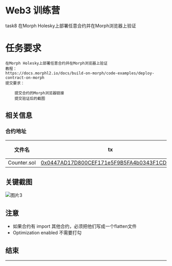 # Web3 训练营 

task8 在Morph Holesky上部署任意合约并在Morph浏览器上验证

# 任务要求

```
在Morph Holesky上部署任意合约并在Morph浏览器上验证
教程：
https://docs.morphl2.io/docs/build-on-morph/code-examples/deploy-contract-on-morph
提交要求：

    提交合约的Morph浏览器链接
    提交验证后的截图

```

## 相关信息


### 合约地址
| 文件名      | tx | 说明                 |
|-------------|--------------|----------------------|
| Counter.sol | [0x0447AD17D800CEF171e5F9B5FA4b0343F1CD5A78](https://explorer-holesky.morphl2.io/address/0x0447AD17D800CEF171e5F9B5FA4b0343F1CD5A78?tab=txs) |   |




## 关键截图


![图片3](https://github.com/coolberwin/Web3-Frontend-Bootcamp/blob/task8/members/coolberwin/task8/img/%E9%83%A8%E7%BD%B2%E5%90%88%E7%BA%A6.png?raw=true)


## 注意
- 如果合约有 import 其他合约，必须把他们写成一个flatten文件 
- Optimization enabled 不需要打勾

## 结束

---